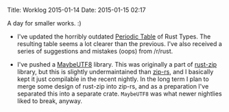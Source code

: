 Title: Worklog 2015-01-14
Date: 2015-01-15 02:17

A day for smaller works. :)

* I've updated the horribly outdated [Periodic Table] of Rust Types.
  The resulting table seems a lot clearer than the previous.
  I've also received a series of suggestions and mistakes (oops) from /r/rust.

* I've pushed a [MaybeUTF8] library.
  This was originally a part of [rust-zip] library,
  but this is slightly undermaintained than [zip-rs],
  and I basically kept it just compilable in the recent nightly.
  In the long term I plan to merge some design of rust-zip into zip-rs,
  and as a preparation I've separated this into a separate crate.
  `MaybeUTF8` was what newer nightlies liked to break, anyway.

[Periodic Table]: http://cosmic.mearie.org/2014/01/periodic-table-of-rust-types/
[MaybeUTF8]: https://github.com/lifthrasiir/rust-maybe_utf8
[rust-zip]: https://github.com/lifthrasiir/rust-zip
[zip-rs]: https://github.com/mvdnes/zip-rs


